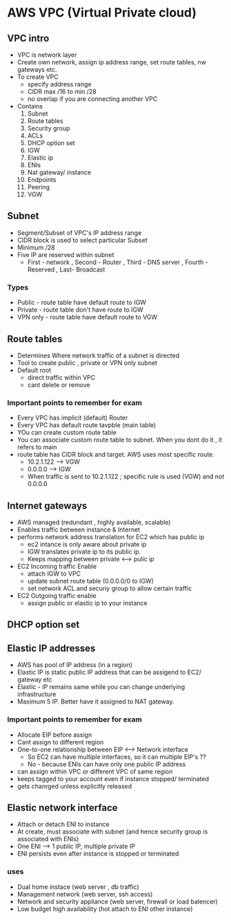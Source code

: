 # AWS VPC (Virtual Private cloud)
## VPC intro
* VPC is network layer
* Create own network, assign ip address range, set route tables, nw gateways etc.
* To create VPC
    * specify address range
    * CIDR max /16 to min /28
    * no overlap if you are connecting another VPC
* Contains
    1. Subnet
    2. Route tables
    3. Security group
    4. ACLs
    5. DHCP option set
    6. IGW
    7. Elastic ip
    8. ENIs
    9. Nat gateway/ instance
    10. Endpoints
    11. Peering
    12. VGW
## Subnet
* Segment/Subset of VPC's IP address range
* CIDR block is used to select particular Subset
* Minimum /28 
* Five IP are reserved within subnet
    * First - network , Second - Router , Third - DNS server , Fourth -Reserved , Last- Broadcast
### Types
* Public - route table have default route to IGW
* Private - route table don't have route to IGW     
* VPN only - route table have default route to VGW
## Route tables
* Determines Where network traffic of a subnet is directed
* Tool to create public , private or VPN only subnet
* Default root 
    * direct traffic within VPC
    * cant delete or remove
### Important points to remember for exam
* Every VPC has implicit (default)  Router
* Every VPC has default route tavpble (main table)
* YOu can create custom route table
* You can associate custom route table to subnet. When you dont do it , it refers to main
* route table has CIDR block and target. AWS uses most specific route. 
    * 10.2.1.122 --> VGW 
    * 0.0.0.0 --> IGW
    * When traffic is sent to 10.2.1.122 ; specific rule is used (VGW) and not 0.0.0.0
## Internet gateways
* AWS managed (redundant , highly available, scalable)
* Enables traffic between instance & Internet
* performs network address translation for EC2 which has public ip
    * ec2 intance is only aware about private ip
    * IGW translates private ip to its public ip.
    * Keeps mapping between private <--> pulic ip
* EC2 Incoming traffic Enable
    * attach IGW to VPC
    * update subnet route table (0.0.0.0/0 to IGW)
    * set network ACL and securiy group to allow certain traffic
* EC2 Outgoing traffic enable 
    * assign public or elastic ip to your instance
## DHCP option set
## Elastic IP addresses
* AWS has pool of IP address (in a region)
* Elastic IP is static public IP address that can be assigend to EC2/ gateway etc
* Elastic - IP remains same while you can change underlying infrastructure
* Maximum 5 IP. Better have it assigned to NAT gateway.
### Important points to remember for exam
* Allocate EIP before assign
* Cant assign to different region
* One-to-one relationship between EIP <--> Network interface
    * So EC2 can have multiple interfaces, so it can multiple EIP's ??
    * No - because ENIs can have only one public  IP address
* can assign within VPC or different VPC of same region
* keeps tagged to your account even if instance stopped/ terminated
* gets chanrged unless explicitly released  
## Elastic network interface
* Attach or detach ENI to instance
* At create, must associate with subnet (and hence security group is associated with ENIs)
* One ENI --> 1 public IP, multiple private IP
* ENI persists even after instance is stopped or terminated
### uses
* Dual home instace (web server , db traffic)
* Management network (web server, ssh access)
* Network and security appliance (web server, firewall or load balencer)
* Low budget high availability (hot attach to ENI other instance)